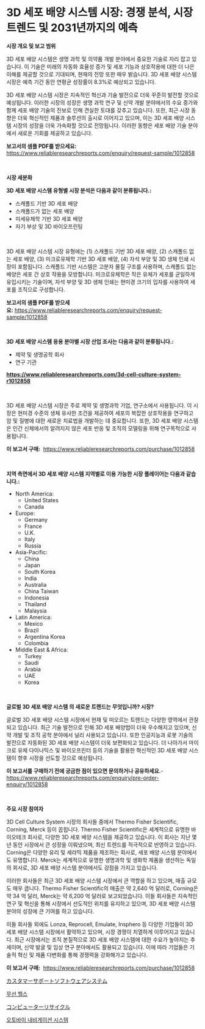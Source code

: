 <p><h1>3D 세포 배양 시스템 시장: 경쟁 분석, 시장 트렌드 및 2031년까지의 예측</h1></p><p><strong>시장 개요 및 보고 범위</strong></p>
<p><p>3D 세포 배양 시스템은 생명 과학 및 의약품 개발 분야에서 중요한 기술로 자리 잡고 있습니다. 이 기술은 미래의 자동화 효율성 증가 및 세포 기능과 상호작용에 대한 더 나은 이해를 제공할 것으로 기대되며, 현재의 전망 또한 매우 밝습니다. 3D 세포 배양 시스템 시장은 예측 기간 동안 연평균 성장률이 8.3%로 예상되고 있습니다.</p><p>3D 세포 배양 시스템 시장은 지속적인 혁신과 기술 발전으로 더욱 꾸준히 발전할 것으로 예상됩니다. 이러한 시장의 성장은 생명 과학 연구 및 신약 개발 분야에서의 수요 증가와 함께 세포 배양 기술의 진보로 인해 견실한 토대를 갖추고 있습니다. 또한, 최근 시장 동향은 더욱 혁신적인 제품과 솔루션의 출시로 이어지고 있으며, 이는 3D 세포 배양 시스템 시장의 성장을 더욱 가속화할 것으로 전망됩니다. 이러한 동향은 세포 배양 기술 분야에서 새로운 기회를 제공하고 있습니다.</p></p>
<p><strong>보고서의 샘플 PDF를 받으세요:</strong> <a href="https://www.reliableresearchreports.com/enquiry/request-sample/1012858">https://www.reliableresearchreports.com/enquiry/request-sample/1012858</a></p>
<p>&nbsp;</p>
<p><strong>시장 세분화</strong></p>
<p><strong>3D 세포 배양 시스템 유형별 시장 분석은 다음과 같이 분류됩니다.:</strong></p>
<p><ul><li>스캐폴드 기반 3D 세포 배양</li><li>스캐폴드가 없는 세포 배양</li><li>미세유체학 기반 3D 세포 배양</li><li>자기 부상 및 3D 바이오프린팅</li></ul></p>
<p>&nbsp;</p>
<p><p>3D 세포 배양 시스템 시장 유형에는 (1) 스캐폴드 기반 3D 세포 배양, (2) 스캐폴드 없는 세포 배양, (3) 미크로유체학 기반 3D 세포 배양, (4) 자석 부양 및 3D 생체 인쇄 시장이 포함됩니다. 스캐폴드 기반 시스템은 고분자 물질 구조를 사용하며, 스캐폴드 없는 배양은 세포 간 상호 작용을 모방합니다. 미크로유체학은 작은 유체가 세포를 균일하게 유입시키는 기술이며, 자석 부양 및 3D 생체 인쇄는 현미경 크기의 입자를 사용하여 세포를 조직으로 구성합니다.</p></p>
<p><strong>보고서의 샘플 PDF를 받으세요:</strong>&nbsp;<a href="https://www.reliableresearchreports.com/enquiry/request-sample/1012858">https://www.reliableresearchreports.com/enquiry/request-sample/1012858</a></p>
<p>&nbsp;</p>
<p><strong> 3D 세포 배양 시스템 응용 분야별 시장 산업 조사는 다음과 같이 분류됩니다.:</strong></p>
<p><ul><li>제약 및 생명공학 회사</li><li>연구 기관</li></ul></p>
<p><strong><a href="https://www.reliableresearchreports.com/3d-cell-culture-system-r1012858">https://www.reliableresearchreports.com/3d-cell-culture-system-r1012858</a></strong></p>
<p>&nbsp;</p>
<p><p>3D 세포 배양 시스템 시장은 주로 제약 및 생명과학 기업, 연구소에서 사용됩니다. 이 시장은 현미경 수준의 생체 유사한 조건을 제공하여 세포의 복잡한 상호작용을 연구하고 암 및 질병에 대한 새로운 치료법을 개발하는 데 중요합니다. 또한, 3D 세포 배양 시스템은 인간 신체에서의 알려지지 않은 세포 반응 및 조직의 모델링을 위해 연구목적으로 사용됩니다.</p></p>
<p><strong>이 보고서 구매:</strong>&nbsp; <a href="https://www.reliableresearchreports.com/purchase/1012858">https://www.reliableresearchreports.com/purchase/1012858</a></p>
<p>&nbsp;</p>
<p><strong>지역 측면에서 3D 세포 배양 시스템 지역별로 이용 가능한 시장 플레이어는 다음과 같습니다.:</strong></p>
<p><ul>
    <li>
        North America:
        <ul>
            <li>United States</li>
            <li>Canada</li>
        </ul>
    </li>
    <li>
        Europe:
        <ul>
            <li>Germany</li>
            <li>France</li>
            <li>U.K.</li>
            <li>Italy</li>
            <li>Russia</li>
        </ul>
    </li>
    <li>
        Asia-Pacific:
        <ul>
            <li>China</li>
            <li>Japan</li>
            <li>South Korea</li>
            <li>India</li>
            <li>Australia</li>
            <li>China Taiwan</li>
            <li>Indonesia</li>
            <li>Thailand</li>
            <li>Malaysia</li>
        </ul>
    </li>
    <li>
        Latin America:
        <ul>
            <li>Mexico</li>
            <li>Brazil</li>
            <li>Argentina Korea</li>
            <li>Colombia</li>
        </ul>
    </li>
    <li>
        Middle East & Africa:
        <ul>
            <li>Turkey</li>
            <li>Saudi</li>
            <li>Arabia</li>
            <li>UAE</li>
            <li>Korea</li>
        </ul>
    </li>
    </ul></p>
<p>&nbsp;</p>
<p><strong>글로벌 3D 세포 배양 시스템 의 새로운 트렌드는 무엇입니까? 시장?</strong></p>
<p><p>글로벌 3D 세포 배양 시스템 시장에서 현재 및 떠오르는 트렌드는 다양한 영역에서 관찰되고 있습니다. 최근 기술 발전으로 인해 3D 세포 배양법이 더욱 우수해지고 있으며, 신약 개발 및 조직 공학 분야에서 널리 사용되고 있습니다. 또한 인공지능과 로봇 기술의 발전으로 자동화된 3D 세포 배양 시스템이 더욱 보편화되고 있습니다. 더 나아가서 마이크로 유체 다이나믹스 및 바이오프린터 등의 기술을 활용한 혁신적인 3D 세포 배양 시스템이 향후 시장을 선도할 것으로 예상됩니다.</p></p>
<p><strong>이 보고서를 구매하기 전에 궁금한 점이 있으면 문의하거나 공유하세요.</strong>- <a href="https://www.reliableresearchreports.com/enquiry/pre-order-enquiry/1012858">https://www.reliableresearchreports.com/enquiry/pre-order-enquiry/1012858</a></p>
<p>&nbsp;</p>
<p><strong>주요 시장 참여자</strong></p>
<p><p>3D Cell Culture System 시장의 회사들 중에서 Thermo Fisher Scientific, Corning, Merck 등이 꼽힙니다. Thermo Fisher Scientific은 세계적으로 유명한 바이오테크 회사로, 다양한 3D 세포 배양 시스템을 제공하고 있습니다. 이 회사는 지난 몇 년 동안 시장에서 큰 성장을 이뤄냈으며, 최신 트렌드를 적극적으로 반영하고 있습니다. Corning은 다양한 유리 및 세라믹 제품을 제조하는 회사로, 세포 배양 시스템 분야에서도 유명합니다. Merck는 세계적으로 유명한 생명과학 및 생화학 제품을 생산하는 독일의 회사로, 3D 세포 배양 시스템 분야에서도 강점을 가지고 있습니다.</p><p>이러한 회사들은 최근 3D 세포 배양 시스템 시장에서 큰 역할을 하고 있으며, 매출 규모도 매우 큽니다. Thermo Fisher Scientific의 매출은 약 2,640 억 달러로, Corning은 약 34 억 달러, Merck는 약 6,200 억 달러로 보고되었습니다. 이들 회사들은 지속적인 연구 및 혁신을 통해 시장에서 선도적인 위치를 유지하고 있으며, 3D 세포 배양 시스템 분야의 성장에 큰 기여를 하고 있습니다.</p><p>이들 회사들 외에도 Lonza, Reprocell, Emulate, Insphero 등 다양한 기업들이 3D 세포 배양 시스템 시장에서 활약하고 있으며, 시장 경쟁이 치열하게 이루어지고 있습니다. 최근 시장에서는 조직 본질적으로 3D 세포 배양 시스템에 대한 수요가 높아지는 추세이며, 신약 발굴 및 임상 연구 분야에서도 활용되고 있습니다. 이에 따라 기업들은 기술적 혁신 및 제품 다변화를 통해 경쟁력을 강화해가고 있습니다.</p></p>
<p><strong>이 보고서 구매:</strong>&nbsp;&nbsp;<a href="https://www.reliableresearchreports.com/purchase/1012858">https://www.reliableresearchreports.com/purchase/1012858</a></p>
<p><p><a href="https://medium.com/@lonnyguann/%E3%81%8A%E5%AE%A2%E6%A7%98%E3%82%B5%E3%83%9D%E3%83%BC%E3%83%88%E3%82%BD%E3%83%95%E3%83%88%E3%82%A6%E3%82%A7%E3%82%A2%E3%82%B7%E3%82%B9%E3%83%86%E3%83%A0%E3%81%AE%E5%B8%82%E5%A0%B4%E5%8B%95%E5%90%91%E3%81%8A%E3%82%88%E3%81%B3%E5%B8%82%E5%A0%B4%E5%88%86%E6%9E%90%E3%81%AF-2024%E5%B9%B4%E3%81%8B%E3%82%892031%E5%B9%B4%E3%81%AE%E4%BA%88%E6%B8%AC%E3%81%95%E3%82%8C%E3%81%A6%E3%81%84%E3%81%BE%E3%81%99-b4dff458e3d8">カスタマーサポートソフトウェアシステム</a></p><p><a href="https://medium.com/@koreycrooks2022/%EC%99%80%EC%9D%B4%EC%96%B4%EB%A6%AC%EC%8A%A4-%ED%97%AC%EC%8A%A4-%EC%8B%9C%EC%9E%A5-%EA%B7%9C%EB%AA%A8-%EC%8B%9C%EC%9E%A5-%EC%A0%84%EB%A7%9D-%EB%B0%8F-%EC%8B%9C%EC%9E%A5-%EC%98%88%EC%B8%A1-2024%EB%85%84%EB%B6%80%ED%84%B0-2031%EB%85%84-c956db46ad11">무선 헬스</a></p><p><a href="https://medium.com/@lonnyguann/%E3%82%B3%E3%83%B3%E3%83%94%E3%83%A5%E3%83%BC%E3%82%BF%E3%83%BC-%E3%83%AA%E3%82%B5%E3%82%A4%E3%82%AF%E3%83%AB%E5%B8%82%E5%A0%B4-%E7%A8%AE%E9%A1%9E-%E3%82%A2%E3%83%97%E3%83%AA%E3%82%B1%E3%83%BC%E3%82%B7%E3%83%A7%E3%83%B3-%E5%9C%B0%E7%90%86%E3%81%AB%E3%82%88%E3%82%8B%E5%8C%85%E6%8B%AC%E7%9A%84%E3%81%AA%E8%A9%95%E4%BE%A1-b72c54ec7f9e">コンピューターリサイクル</a></p><p><a href="https://medium.com/@koreycrooks2022/%EC%98%A4%ED%86%A0%EB%B0%94%EC%9D%B4-%EB%84%A4%EB%B9%84%EA%B2%8C%EC%9D%B4%EC%85%98-%EC%8B%9C%EC%8A%A4%ED%85%9C-%EC%8B%9C%EC%9E%A5-%EC%8B%9C%EC%9E%A5-%EC%A0%90%EC%9C%A0%EC%9C%A8-%EC%8B%9C%EC%9E%A5-%EB%8F%99%ED%96%A5-%EB%B0%8F-%EB%AF%B8%EB%9E%98-%EC%84%B1%EC%9E%A5-%ED%83%90%EC%83%89-a65b8f6ce4ea">오토바이 내비게이션 시스템</a></p></p>